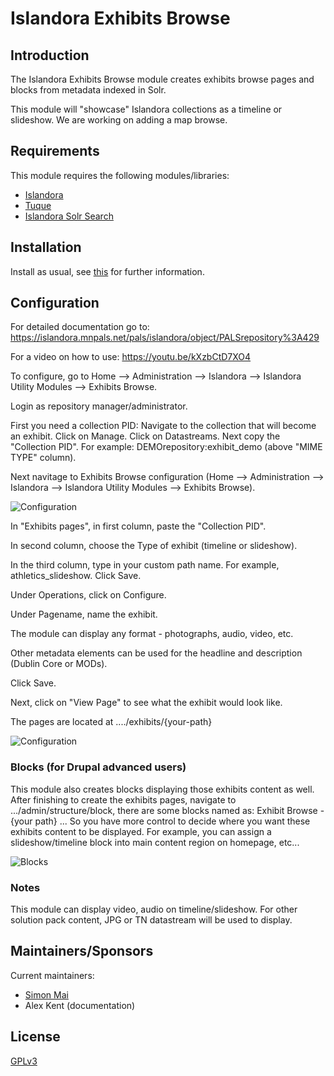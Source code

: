 # Islandora Exhibits Browse 

## Introduction

The Islandora Exhibits Browse module creates exhibits browse pages and blocks from metadata indexed in Solr.

This module will "showcase" Islandora collections as a timeline or slideshow.  We are working on adding a map browse.

## Requirements

This module requires the following modules/libraries:

* [Islandora](https://github.com/islandora/islandora)
* [Tuque](https://github.com/islandora/tuque)
* [Islandora Solr Search](https://github.com/Islandora/islandora_solr_search)

## Installation

Install as usual, see [this](https://drupal.org/documentation/install/modules-themes/modules-7) for further information.

## Configuration

For detailed documentation go to: https://islandora.mnpals.net/pals/islandora/object/PALSrepository%3A429

For a video on how to use: https://youtu.be/kXzbCtD7XO4

To configure, go to Home --> Administration --> Islandora --> Islandora Utility Modules --> Exhibits Browse. 

Login as repository manager/administrator.  

First you need a collection PID: Navigate to the collection that will become an exhibit.  Click on Manage.  Click on Datastreams.
Next copy the "Collection PID".  For example: DEMOrepository:exhibit_demo (above "MIME TYPE" column). 

Next navitage to Exhibits Browse configuration (Home --> Administration --> Islandora --> Islandora Utility Modules --> Exhibits Browse).

![Configuration](http://iprotion.com/sites/default/files/2018-03/exhibits.jpg)

In "Exhibits pages", in first column, paste the "Collection PID".  

In second column, choose the Type of exhibit (timeline or slideshow).

In the third column, type in your custom path name.  For example, athletics_slideshow.  Click Save.

Under Operations, click on Configure. 

Under Pagename, name the exhibit.  

The module can display any format - photographs, audio, video, etc. 

Other metadata elements can be used for the headline and description (Dublin Core or MODs).

Click Save.  

Next, click on "View Page" to see what the exhibit would look like.

The pages are located at ..../exhibits/{your-path} 

![Configuration](http://iprotion.com/sites/default/files/2018-03/tl.jpg)

### Blocks (for Drupal advanced users)

This module also creates blocks displaying those exhibits content as well. After finishing to create the exhibits pages, navigate to .../admin/structure/block, there are some blocks named as: Exhibit Browse - {your path} ... So you have more control to decide where you want these exhibits content to be displayed. For example, you can assign a slideshow/timeline block into main content region on homepage, etc...

![Blocks](http://iprotion.com/sites/default/files/2018-03/blocks_0.jpg)

### Notes

This module can display video, audio on timeline/slideshow. For other solution pack content, JPG or TN datastream will be used to display.

## Maintainers/Sponsors

Current maintainers:

* [Simon Mai](https://github.com/simonhm)
* Alex Kent (documentation)

## License

[GPLv3](http://www.gnu.org/licenses/gpl-3.0.txt)
